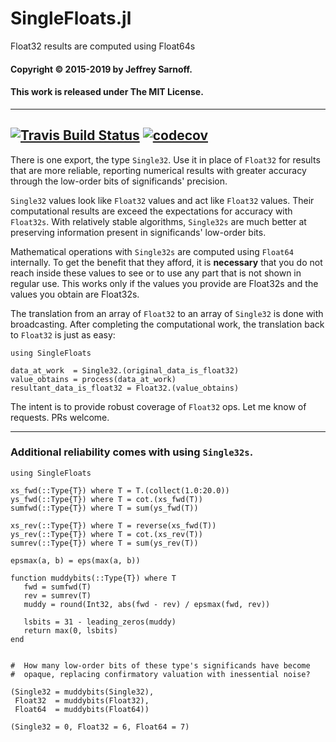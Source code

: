 # SingleFloats.jl
Float32 results are computed using Float64s

#### Copyright © 2015-2019 by Jeffrey Sarnoff.
####  This work is released under The MIT License.

----
[![Travis Build Status](https://travis-ci.org/JeffreySarnoff/SingleFloats.jl.svg?branch=master)](https://travis-ci.org/JeffreySarnoff/SingleFloats.jl) [![codecov](https://codecov.io/gh/JeffreySarnoff/SingleFloats.jl/branch/master/graph/badge.svg)](https://codecov.io/gh/JeffreySarnoff/SingleFloats.jl)
----

There is one export, the type `Single32`.  Use it in place of `Float32` for results that are more reliable,
reporting numerical results with greater accuracy through the low-order bits of significands' precision.

`Single32` values look like `Float32` values and act like `Float32` values.  Their computational results
are exceed the expectations for accuracy with `Float32s`.  With relatively stable algorithms, `Single32s`
are much better at preserving information present in significands' low-order bits.

Mathematical operations with `Single32s` are computed using `Float64` internally.  To get the benefit
that they afford, it is __necessary__ that you do not reach inside these values to see or to use any
part that is not shown in regular use.  This works only if the values you provide are Float32s and
the values you obtain are Float32s.

The translation from an array of `Float32` to an array of `Single32` is done with broadcasting.
After completing the computational work, the translation back to `Float32` is just as easy:
```
using SingleFloats

data_at_work  = Single32.(original_data_is_float32)
value_obtains = process(data_at_work)
resultant_data_is_float32 = Float32.(value_obtains)
```

The intent is to provide robust coverage of `Float32` ops.  Let me know of requests. PRs welcome.

----

### Additional reliability comes with using `Single32s`.

```
using SingleFloats

xs_fwd(::Type{T}) where T = T.(collect(1.0:20.0))
ys_fwd(::Type{T}) where T = cot.(xs_fwd(T))
sumfwd(::Type{T}) where T = sum(ys_fwd(T))

xs_rev(::Type{T}) where T = reverse(xs_fwd(T))
ys_rev(::Type{T}) where T = cot.(xs_rev(T))
sumrev(::Type{T}) where T = sum(ys_rev(T))

epsmax(a, b) = eps(max(a, b))

function muddybits(::Type{T}) where T
   fwd = sumfwd(T)
   rev = sumrev(T)
   muddy = round(Int32, abs(fwd - rev) / epsmax(fwd, rev))

   lsbits = 31 - leading_zeros(muddy)
   return max(0, lsbits)
end


#  How many low-order bits of these type's significands have become
#  opaque, replacing confirmatory valuation with inessential noise?

(Single32 = muddybits(Single32),
 Float32  = muddybits(Float32),
 Float64  = muddybits(Float64))

(Single32 = 0, Float32 = 6, Float64 = 7)


```
